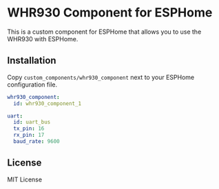 # WHR930 Component for ESPHome

This is a custom component for ESPHome that allows you to use the WHR930 with ESPHome.

## Installation

Copy `custom_components/whr930_component` next to your ESPHome configuration file.

```yaml
whr930_component:
  id: whr930_component_1

uart:
  id: uart_bus
  tx_pin: 16
  rx_pin: 17
  baud_rate: 9600
```

## License

MIT License
